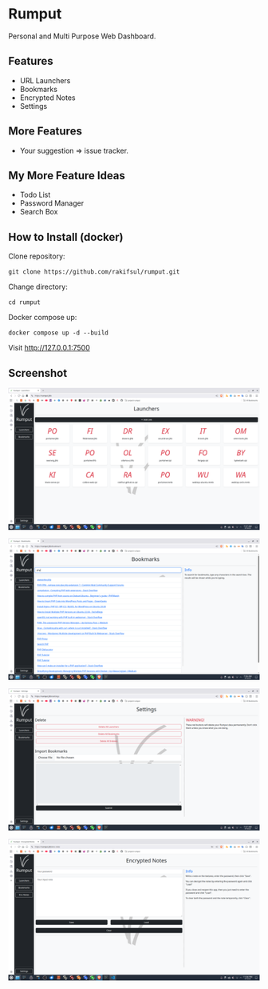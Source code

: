# Rumput

Personal and Multi Purpose Web Dashboard.

## Features

- URL Launchers
- Bookmarks
- Encrypted Notes
- Settings

## More Features

- Your suggestion => issue tracker.

## My More Feature Ideas

- Todo List
- Password Manager
- Search Box

## How to Install (docker)

Clone repository:

```
git clone https://github.com/rakifsul/rumput.git
```

Change directory:

```
cd rumput
```

Docker compose up:

```
docker compose up -d --build
```

Visit http://127.0.0.1:7500

## Screenshot

![screenshot](./.screenshots/screenshot-1.png "Screenshot")

![screenshot](./.screenshots/screenshot-2.png "Screenshot")

![screenshot](./.screenshots/screenshot-3.png "Screenshot")

![screenshot](./.screenshots/screenshot-4.png "Screenshot")
